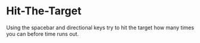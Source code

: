 # Hit-The-Target


Using the spacebar and directional keys try to hit the target how many times you can before time runs out.
